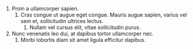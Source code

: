 1. Proin a ullamcorper sapien. 
   1. Cras congue ut augue eget congue. Mauris augue sapien, varius vel sem et, sollicitudin ultrices lectus. 
      1. Nullam vel cursus elit, vitae sollicitudin purus. 
1. Nunc venenatis leo dui, at dapibus tortor ullamcorper nec. 
   1. Morbi lobortis diam sit amet ligula efficitur dapibus.